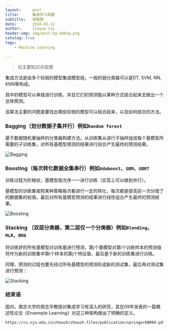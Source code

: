 ```yaml
---
layout:     post
title:      集成学习简要
subtitle:   简略图
date:       2018-01-12
author:     Jiayue Cai
header-img: img/post-bg-debug.png
catalog: true
tags:
    - Machine Learning

---
```



>仅主要知识点梳理

集成方法是由多个较弱的模型集成模型组，一般的弱分类器可以是DT, SVM, NN, KNN等构成。

其中的模型可以单独进行训练，并且它们的预测能以某种方式结合起来去做出一个总体预测。

该算法主要的问题是要找出哪些较弱的模型可以结合起来，以及如何结合的方法。

### Bagging（划分数据子集并行）例如`Random forest`

基于数据随机重抽样的分类器构建方法。从训练集从进行子抽样组成每个基模型所需要的子训练集，对所有基模型预测的结果进行综合产生最终的预测结果。

![Bagging](https://upload-images.jianshu.io/upload_images/13187322-98d2d4f3bc24eb28.png?imageMogr2/auto-orient/strip%7CimageView2/2/w/616)
 
### Boosting（每次转化数据全集串行）例如`Adaboost`、`GBM`、`GBRT`

训练过程为阶梯状，基模型按次序一一进行训练（实现上可以做到并行）。

基模型的训练集按照某种策略每次都进行一定的转化，每次都是提高前一次分错了的数据集的权值，最后对所有基模型预测的结果进行线性组合产生最终的预测结果。

![Boosting](https://upload-images.jianshu.io/upload_images/13187322-79e22588991bd6f5.png?imageMogr2/auto-orient/strip%7CimageView2/2/w/646)

### Stacking （双层分类器，第二层仅一个分类器）例如`Blending`、`MLR`、`BMA`

将训练好的所有基模型对训练基进行预测，第j个基模型对第i个训练样本的预测值将作为新的训练集中第i个样本的第j个特征值，最后基于新的训练集进行训练。

同理，预测的过程也要先经过所有基模型的预测形成新的测试集，最后再对测试集进行预测：

![Stacking](https://upload-images.jianshu.io/upload_images/13187322-35fa62aeceefe187.png?imageMogr2/auto-orient/strip%7CimageView2/2/w/625)
	
### 结束语

国内，南京大学的周志华教授对集成学习有深入的研究，其在09年发表的一篇概述性论文《Ensemple Learning》对这三种架构做出了明确的定义。

	https://cs.nju.edu.cn/zhouzh/zhouzh.files/publication/springerEBR09.pdf
	



